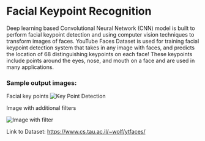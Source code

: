 # Facial Keypoint Recognition 

Deep learning based Convolutional Neural Network (CNN) model is built to perform facial keypoint detection and using computer vision techniques to transform images of faces. YouTube Faces Dataset is used for training facial keypoint detection system that takes in any image with faces, and predicts the location of 68 distinguishing keypoints on each face! These keypoints include points around the eyes, nose, and mouth on a face and are used in many applications. 

### Sample output images:
Facial key points
![Key Point Detection](https://github.com/ShravikaNarayanam/Facial-Key-Point-Detection-System/blob/master/output_images/key_point_detection.png?raw=true)&nbsp;&nbsp;&nbsp;&nbsp;

Image with additional filters&nbsp;

![Image with filter](https://github.com/ShravikaNarayanam/Facial-Key-Point-Detection-System/blob/master/output_images/cascade_filter.png?raw=true)&nbsp;&nbsp;&nbsp;

Link to Dataset: https://www.cs.tau.ac.il/~wolf/ytfaces/
